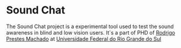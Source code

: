 # Sound Chat

The Sound Chat project is a experimental tool used to test the sound awareness in blind and low vision users. It`s a part of PHD of [Rodrigo Prestes Machado](https://www.scopus.com/authid/detail.uri?authorId=55574842400) at [Universidade Federal do Rio Grande do Sul](http://ufrgs.br)